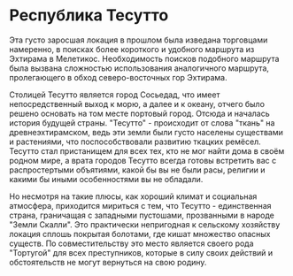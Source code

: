 # Республика Тесутто

Эта густо заросшая локация в прошлом была изведана торговцами намеренно, в поисках более короткого и удобного маршрута из Эхтирама в Мелетикос. Необходимость поисков подобного маршрута была вызвана сложностью использования аналогичного маршрута, пролегающего в обход северо-восточных гор Эхтирама.

Столицей Тесутто является город Сосьедад, что имеет непосредственный выход к морю, а далее и к океану, отчего было решено основать на том месте портовый город. Отсюда и началась история будущей страны. "Тесутто" - происходит от слова "ткань" на древнеэхтирамском, ведь эти земли были густо населены существами и растениями, что поспособствовали развитию ткацких ремёсел. Тесутто стал пристанищем для всех тех, кто не мог найти дома в своём родном мире, а врата городов Тесутто всегда готовы встретить вас с распростертыми объятиями, какой бы вы не были расы, религии и какими бы иными особенностями вы не обладали.

Но несмотря на такие плюсы, как хороший климат и социальная атмосфера, приходится мириться с тем, что Тесутто - единственная страна, граничащая с западными пустошами, прозванными в народе "Земли Скалли". Это практически непригодная к сельскому хозяйству локация сплошь покрытая болотами, где кишат множество опасных существ. По совместительству это место является своего рода "Тортугой" для всех преступников, которые в силу своих действий и обстоятельств не могут вернуться на свою родину.